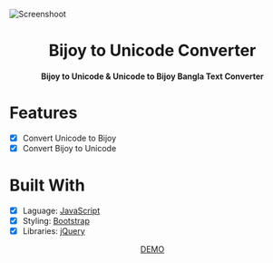 ![Screenshoot](https://raw.githubusercontent.com/rironib/bijoy2unicode-converter/main/Screenshot.png)

<div align="center">
  <h1>Bijoy to Unicode Converter</h1>
  <h4>Bijoy to Unicode &amp; Unicode to Bijoy Bangla Text Converter</h4>
</div>

# Features

- [x] Convert Unicode to Bijoy
- [x] Convert Bijoy to Unicode

# Built With

- [x] Laguage: <a href="https://www.javascript.com/">JavaScript</a>
- [x] Styling: <a href="https://getbootstrap.com">Bootstrap</a>
- [x] Libraries: <a href="https://jquery.com">jQuery</a>

<div align="center">
  <a href="https://app.trickbuzz.net/library/converter/">DEMO</a>
</div>
